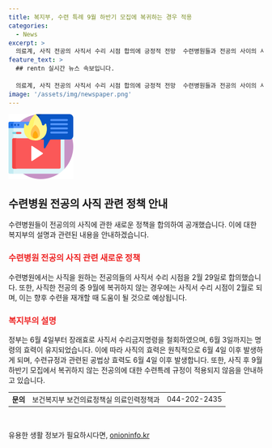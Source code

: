 ```yaml
---
title: 복지부, 수련 특례 9월 하반기 모집에 복귀하는 경우 적용
categories:
  - News
excerpt: >
  의료계, 사직 전공의 사직서 수리 시점 합의에 긍정적 전망  수련병원들과 전공의 사이의 사직서 수리시점이 2월 29일로 합의되며, 사직 후 9월에 복귀하지 않는 전공의에 대한 향후 수련 특례도 발표됨. 정부는 사직서 수리금지명령을 철회하여 6월 4일부터 사직의 효력이 발생하게 되었으며, 수련규정과 관련된 공법상 효력도 6월 4일부터 발생함. 다양한 사항에 대한 자세한 정보는 보건복지부 보건의료정책실 의료인력정책과로 문의 바랍니다. [출처=정책브리핑 www.korea.kr]
feature_text: >
  ## rentn 실시간 뉴스 속보입니다.

  의료계, 사직 전공의 사직서 수리 시점 합의에 긍정적 전망  수련병원들과 전공의 사이의 사직서 수리시점이 2월 29일로 합의되며, 사직 후 9월에 복귀하지 않는 전공의에 대한 향후 수련 특례도 발표됨. 정부는 사직서 수리금지명령을 철회하여 6월 4일부터 사직의 효력이 발생하게 되었으며, 수련규정과 관련된 공법상 효력도 6월 4일부터 발생함. 다양한 사항에 대한 자세한 정보는 보건복지부 보건의료정책실 의료인력정책과로 문의 바랍니다. [출처=정책브리핑 www.korea.kr]
image: '/assets/img/newspaper.png'
---
```


<p><img src="/assets/img/news.png" alt="rentncar 속보" /></p>

<h2 data-ke-size="size26">수련병원 전공의 사직 관련 정책 안내</h2>

<p data-ke-size="size16">수련병원들이 전공의의 사직에 관한 새로운 정책을 합의하여 공개했습니다. 이에 대한 복지부의 설명과 관련된 내용을 안내하겠습니다. </p>

<h3><b><span style="color: #ee2323;">수련병원 전공의 사직 관련 새로운 정책</span></b></h3>

<p data-ke-size="size16">수련병원에서는 사직을 원하는 전공의들의 사직서 수리 시점을 2월 29일로 합의했습니다. 또한, 사직한 전공의 중 9월에 복귀하지 않는 경우에는 사직서 수리 시점이 2월로 되며, 이는 향후 수련을 재개할 때 도움이 될 것으로 예상됩니다.</p>

<h3><b><span style="color: #ee2323;">복지부의 설명</span></b></h3>

<p data-ke-size="size16">정부는 6월 4일부터 장래효로 사직서 수리금지명령을 철회하였으며, 6월 3일까지는 명령의 효력이 유지되었습니다. 이에 따라 사직의 효력은 원칙적으로 6월 4일 이후 발생하게 되며, 수련규정과 관련된 공법상 효력도 6월 4일 이후 발생합니다. 또한, 사직 후 9월 하반기 모집에서 복귀하지 않는 전공의에 대한 수련특례 규정이 적용되지 않음을 안내하고 있습니다.</p>

<table>
   <tr>
      <th>문의</th>
       <td>보건복지부 보건의료정책실 의료인력정책과</td>
       <td>044-202-2435</td>
   </tr>
</table>

<p data-ke-size="size16">&nbsp;</p>
유용한 생활 정보가 필요하시다면, <a href="https://onioninfo.kr" rel="dofollow">onioninfo.kr</a>


